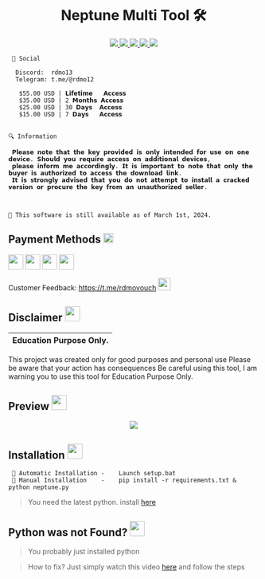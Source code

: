 
<h1 align="center">Neptune Multi Tool 🛠️ </h1>
<p align="center">
  <a href="https://github.com/Rdmo1/DisRo-Multi-Tool/blob/main/LICENSE">
    <img src="https://img.shields.io/badge/License-MIT-important">
  </a>
  <a href="https://www.python.org">
    <img src="https://img.shields.io/badge/Python-3.9-informational.svg">
  </a>
  <a href="https://github.com/AstraaDev/Discord-All-Tools-In-One">
    <img src="https://img.shields.io/badge/covarage-95%25-green">
  </a>
  <a href="https://github.com/AstraaDev">
     <img src="https://img.shields.io/github/repo-size/Rdmo1/Premium-Pack.svg?label=Repo%20size&style=flat">
  </a>
  <a href="https://github.com/Rdmo1">
    <img src="https://komarev.com/ghpvc/?username=Rdmo1">
  </a>
</p>

<p align="center">

```
 📨 Social
 
  Discord:  rdmo13
  Telegram: t.me/@rdmo12
  
   $55.00 USD | 𝗟𝗶𝗳𝗲𝘁𝗶𝗺𝗲   𝗔𝗰𝗰𝗲𝘀𝘀
   $35.00 USD | 2 𝗠𝗼𝗻𝘁𝗵𝘀 𝗔𝗰𝗰𝗲𝘀𝘀
   $25.00 USD | 30 𝗗𝗮𝘆𝘀  𝗔𝗰𝗰𝗲𝘀𝘀
   $15.00 USD | 7 𝗗𝗮𝘆𝘀   𝗔𝗰𝗰𝗲𝘀𝘀


🔍 Information

 𝗣𝗹𝗲𝗮𝘀𝗲 𝗻𝗼𝘁𝗲 𝘁𝗵𝗮𝘁 𝘁𝗵𝗲 𝗸𝗲𝘆 𝗽𝗿𝗼𝘃𝗶𝗱𝗲𝗱 𝗶𝘀 𝗼𝗻𝗹𝘆 𝗶𝗻𝘁𝗲𝗻𝗱𝗲𝗱 𝗳𝗼𝗿 𝘂𝘀𝗲 𝗼𝗻 𝗼𝗻𝗲 𝗱𝗲𝘃𝗶𝗰𝗲. 𝗦𝗵𝗼𝘂𝗹𝗱 𝘆𝗼𝘂 𝗿𝗲𝗾𝘂𝗶𝗿𝗲 𝗮𝗰𝗰𝗲𝘀𝘀 𝗼𝗻 𝗮𝗱𝗱𝗶𝘁𝗶𝗼𝗻𝗮𝗹 𝗱𝗲𝘃𝗶𝗰𝗲𝘀,
 𝗽𝗹𝗲𝗮𝘀𝗲 𝗶𝗻𝗳𝗼𝗿𝗺 𝗺𝗲 𝗮𝗰𝗰𝗼𝗿𝗱𝗶𝗻𝗴𝗹𝘆. 𝗜𝘁 𝗶𝘀 𝗶𝗺𝗽𝗼𝗿𝘁𝗮𝗻𝘁 𝘁𝗼 𝗻𝗼𝘁𝗲 𝘁𝗵𝗮𝘁 𝗼𝗻𝗹𝘆 𝘁𝗵𝗲 𝗯𝘂𝘆𝗲𝗿 𝗶𝘀 𝗮𝘂𝘁𝗵𝗼𝗿𝗶𝘇𝗲𝗱 𝘁𝗼 𝗮𝗰𝗰𝗲𝘀𝘀 𝘁𝗵𝗲 𝗱𝗼𝘄𝗻𝗹𝗼𝗮𝗱 𝗹𝗶𝗻𝗸.
 𝗜𝘁 𝗶𝘀 𝘀𝘁𝗿𝗼𝗻𝗴𝗹𝘆 𝗮𝗱𝘃𝗶𝘀𝗲𝗱 𝘁𝗵𝗮𝘁 𝘆𝗼𝘂 𝗱𝗼 𝗻𝗼𝘁 𝗮𝘁𝘁𝗲𝗺𝗽𝘁 𝘁𝗼 𝗶𝗻𝘀𝘁𝗮𝗹𝗹 𝗮 𝗰𝗿𝗮𝗰𝗸𝗲𝗱 𝘃𝗲𝗿𝘀𝗶𝗼𝗻 𝗼𝗿 𝗽𝗿𝗼𝗰𝘂𝗿𝗲 𝘁𝗵𝗲 𝗸𝗲𝘆 𝗳𝗿𝗼𝗺 𝗮𝗻 𝘂𝗻𝗮𝘂𝘁𝗵𝗼𝗿𝗶𝘇𝗲𝗱 𝘀𝗲𝗹𝗹𝗲𝗿.

         

📅 This software is still available as of March 1st, 2024.

```
</p>

## Payment Methods <img src="https://cdn3.emoji.gg/emojis/5388-payment-mobile.png" width="20px"/>

<img src="https://cdn3.emoji.gg/emojis/1306-paypal-logo.png" width="30px"/>    <img src="https://cdn3.emoji.gg/emojis/5327-cashapp.png" width="30px"/>     <img src="https://cdn3.emoji.gg/emojis/2625-crypto.png" width="30px"/>  <img src="https://tse1.mm.bing.net/th?id=OIP.N1a59UuLl_vnWBqOjoHGOQHaHa&pid=Api" width="30px"/>
   
Customer Feedback:
   https://t.me/rdmovouch <img src="https://cdn3.emoji.gg/emojis/9739-telegram.png" width="25px"/>


## Disclaimer  <img src="https://media.giphy.com/media/hvRJCLFzcasrR4ia7z/giphy.gif" width="30px"/>
</h1>

|Education Purpose Only.|
|-------------------------------------------------|
This project was created only for good purposes and personal use
Please be aware that your action has consequences
Be careful using this tool, I am warning you to use this tool for Education Purpose Only.

## Preview  <img src="https://cdn3.emoji.gg/emojis/1676-cameracat.png" width="30px"/>
</h1>
<p align="center">
  <img src="https://cdn.discordapp.com/attachments/1209654808970010766/1213485239888773170/186b06a0-8e27-449e-8b1f-b7b2fffc0612_1.png?ex=65f5a532&is=65e33032&hm=cb2727aab6dfeac024aa1c530e00b08be37a8b79e4f05d088b2de20c116ebc8d&">
</p>
<p align="center">
  
</p>

## Installation <img src="https://cdn3.emoji.gg/emojis/2951-staff-green.png" width="30px"/>

<p align="center">

```
 🔧 Automatic Installation -    Launch setup.bat
 🔧 Manual Installation    -    pip install -r requirements.txt & python neptune.py
```
</p>

> You need the latest python. install [here](https://www.python.org/downloads/)

## Python was not Found? <img src="https://cdn3.emoji.gg/emojis/2951-staff-green.png" width="30px"/>
</h1>

> You probably just installed python

> How to fix? Just simply watch this video [here](https://youtu.be/uBnbVqUmZaQ) and follow the steps 

